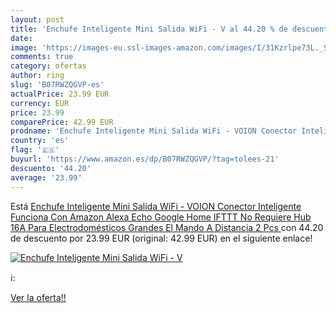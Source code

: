 ```yaml
---
layout: post
title: 'Enchufe Inteligente Mini Salida WiFi - V al 44.20 % de descuento'
date: 
image: 'https://images-eu.ssl-images-amazon.com/images/I/31Kzrlpe73L._SL200_.jpg'
comments: true
category: ofertas
author: ring
slug: 'B07RWZQGVP-es'
actualPrice: 23.99 EUR
currency: EUR
price: 23.99
comparePrice: 42.99 EUR
prodname: 'Enchufe Inteligente Mini Salida WiFi - VOION Conector Inteligente Funciona Con Amazon Alexa  Echo  Google Home  IFTTT  No Requiere Hub  16A Para Electrodomésticos Grandes  El Mando A Distancia  2 Pcs '
country: 'es'
flag: '🇪🇸'
buyurl: 'https://www.amazon.es/dp/B07RWZQGVP/?tag=tolees-21'
descuento: '44.20'
average: '23.99'
---
```


Está [Enchufe Inteligente Mini Salida WiFi - VOION Conector Inteligente Funciona Con Amazon Alexa  Echo  Google Home  IFTTT  No Requiere Hub  16A Para Electrodomésticos Grandes  El Mando A Distancia  2 Pcs ](https://www.amazon.es/dp/B07RWZQGVP/?tag=tolees-21) con 44.20 de descuento por 23.99 EUR (original: 42.99 EUR) en el siguiente enlace!

[![Enchufe Inteligente Mini Salida WiFi - V](https://images-eu.ssl-images-amazon.com/images/I/31Kzrlpe73L._SL200_.jpg)](https://www.amazon.es/dp/B07RWZQGVP/?tag=tolees-21)

ℹ️:


[Ver la oferta!!](https://www.amazon.es/dp/B07RWZQGVP/?tag=tolees-21)
